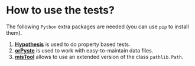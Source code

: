 How to use the tests?
=====================

The following `Python` extra packages are needed (you can use ``pip`` to install them).

  1. **[Hypothesis](http://hypothesis.works)** is used to do property based tests.
  2. **[orPyste](https://github.com/bc-python-tools/orpyste)** is used to work with easy-to-maintain data files.
  3. **[misTool](https://github.com/bc-python-tools/mistool)** allows to use an extended version of  the class `pathlib.Path`.
